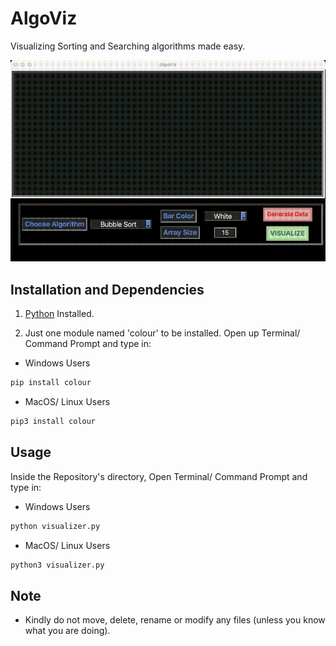 # AlgoViz
Visualizing Sorting and Searching algorithms made easy.

![](demo.gif)

## Installation and Dependencies

1. [Python](https://www.python.org) Installed.

2. Just one module named 'colour' to be installed. Open up Terminal/ Command Prompt and type in:

- Windows Users
```bash
pip install colour
```

- MacOS/ Linux Users
```bash
pip3 install colour
```

## Usage

Inside the Repository's directory, Open Terminal/ Command Prompt and type in:

- Windows Users
```bash
python visualizer.py
```

- MacOS/ Linux Users
```bash
python3 visualizer.py
```

## Note

- Kindly do not move, delete, rename or modify any files (unless you know what you are doing).
